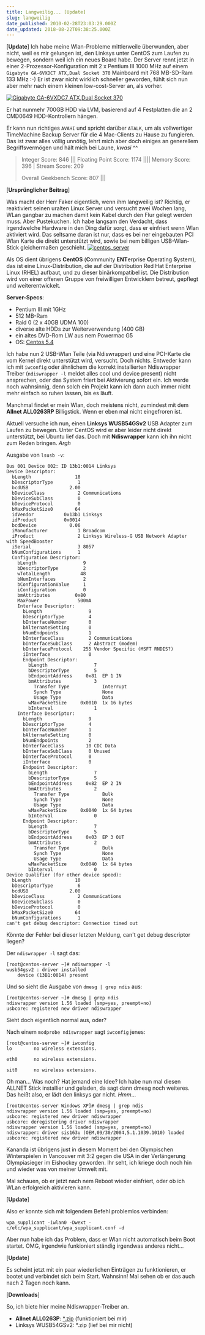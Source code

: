 ```yaml
---
title: Langweilig... [Update]
slug: langweilig
date_published: 2010-02-28T23:03:29.000Z
date_updated: 2018-08-22T09:38:25.000Z
---
```


[**Update**] Ich habe meine Wlan-Probleme mittlerweile überwunden, aber nicht, weil es mir gelungen ist, den Linksys unter CentOS zum Laufen zu bewegen, sondern weil ich ein neues Board habe. Der Server rennt jetzt in einer 2-Prozessor-Konfiguration mit 2 x Pentium III 1000 MHz auf einem `Gigabyte GA-6VXDC7 ATX,Dual Socket 370` Mainboard mit 768 MB-SD-Ram 133 MHz :-) Er ist zwar nicht wirklich schneller geworden, fühlt sich nun aber mehr nach einem kleinen low-cost-Server an, als vorher.

[![Gigabyte GA-6VXDC7 ATX,Dual Socket 370](//picdump.thafaker.de/2010/03/Gigabyte-GA-6VXDC7-ATXDual-Socket-370.png)](http://picdump.thafaker.de/2010/03/Gigabyte-GA-6VXDC7-ATXDual-Socket-370.png)

Er hat nunmehr 700GB HDD via LVM, basierend auf 4 Festplatten die an 2 CMD0649 HDD-Kontrollern hängen.

Er kann nun richtiges `AVAHI` und spricht darüber `ATALK`, um als vollwertiger TimeMachine Backup Server für die 4 Mac-Clients zu Hause zu fungieren. Das ist zwar alles völlig unnötig, lehrt mich aber doch einiges an generellem Begriffsvermögen und hält mich bei Laune, *kwasi* ^^

> Integer Score:                 846 |||
> Floating Point Score:         1174 ||||
> Memory Score:                  396 |
> Stream Score:                  209 
> 
> Overall Geekbench Score:       807 |||

[**Ursprünglicher Beitrag**]

Was macht der Herr Faker eigentlich, wenn ihm langweilig ist? Richtig, er reaktiviert seinen uralten Linux Server und versucht zwei Wochen lang, WLan gangbar zu machen damit kein Kabel durch den Flur gelegt werden muss. Aber Pustekuchen. Ich habe langsam den Verdacht, dass irgendwelche Hardware in den Ding dafür sorgt, dass er einfriert wenn Wlan aktiviert wird. Das seltsame daran ist nur, dass es bei ner eingebauten PCI Wlan Karte die direkt unterstützt wird, sowie bei nem billigen USB-Wlan-Stick gleichermaßen geschieht.
[![centos_server](//picdump.thafaker.de/2010/02/centos_server-580x457.png)](http://picdump.thafaker.de/2010/02/centos_server.png)

Als OS dient übrigens **CentOS** (**C**ommunity **ENT**erprise **O**perating **S**ystem), das  ist eine Linux-Distribution, die auf der Distribution Red Hat Enterprise Linux (RHEL) aufbaut, und zu dieser binärkompatibel ist. Die Distribution  wird von einer offenen Gruppe von freiwilligen Entwicklern betreut,  gepflegt und weiterentwickelt.

**Server-Specs**:

- Pentium III mit 1GHz
- 512 MB-Ram
- Raid 0 (2 x 40GB UDMA 100)
- diverse alte HDDs zur Weiterverwendung (400 GB)
- ein altes DVD-Rom LW aus nem Powermac G5
- OS: [Centos 5.4](http://centos.org/)

Ich habe nun 2 USB-Wlan Teile (via Ndiswrapper) und eine PCI-Karte die vom Kernel direkt unterstützt wird, versucht. Doch nichts. Entweder kann ich mit `iwconfig` oder ähnlichem die korrekt installierten Ndiswrapper Treiber (`ndiswrapper -l` meldet alles cool und device present) nicht ansprechen, oder das System friert bei Aktivierung sofort ein. Ich werde noch wahnsinnig, denn solch ein Projekt kann ich dann auch immer nicht mehr einfach so ruhen lassen, bis es läuft.

Manchmal findet er mein Wlan, doch meistens nicht, zumindest mit dem **Allnet ALL0263RP** Billigstick. Wenn er eben mal nicht eingefroren ist.

Aktuell versuche ich nun, einen **Linksys WUSB54GSv2** USB Adapter zum Laufen zu bewegen. Unter CentOS wird er aber leider nicht direkt unterstützt, bei Ubuntu lief das. Doch mit **Ndiswrapper** kann ich ihn nicht zum Reden bringen. *Argh*

Ausgabe von `lsusb -v`:

    Bus 001 Device 002: ID 13b1:0014 Linksys
    Device Descriptor:
      bLength                18
      bDescriptorType         1
      bcdUSB               2.00
      bDeviceClass            2 Communications
      bDeviceSubClass         0
      bDeviceProtocol         0
      bMaxPacketSize0        64
      idVendor           0x13b1 Linksys
      idProduct          0x0014
      bcdDevice            0.06
      iManufacturer           1 Broadcom
      iProduct                2 Linksys Wireless-G USB Network Adapter with SpeedBooster
      iSerial                 3 8057
      bNumConfigurations      1
      Configuration Descriptor:
        bLength                 9
        bDescriptorType         2
        wTotalLength           48
        bNumInterfaces          2
        bConfigurationValue     1
        iConfiguration          0
        bmAttributes         0x80
        MaxPower              500mA
        Interface Descriptor:
          bLength                 9
          bDescriptorType         4
          bInterfaceNumber        0
          bAlternateSetting       0
          bNumEndpoints           1
          bInterfaceClass         2 Communications
          bInterfaceSubClass      2 Abstract (modem)
          bInterfaceProtocol    255 Vendor Specific (MSFT RNDIS?)
          iInterface              0
          Endpoint Descriptor:
            bLength                 7
            bDescriptorType         5
            bEndpointAddress     0x81  EP 1 IN
            bmAttributes            3
              Transfer Type            Interrupt
              Synch Type               None
              Usage Type               Data
            wMaxPacketSize     0x0010  1x 16 bytes
            bInterval               1
        Interface Descriptor:
          bLength                 9
          bDescriptorType         4
          bInterfaceNumber        1
          bAlternateSetting       0
          bNumEndpoints           2
          bInterfaceClass        10 CDC Data
          bInterfaceSubClass      0 Unused
          bInterfaceProtocol      0
          iInterface              0
          Endpoint Descriptor:
            bLength                 7
            bDescriptorType         5
            bEndpointAddress     0x82  EP 2 IN
            bmAttributes            2
              Transfer Type            Bulk
              Synch Type               None
              Usage Type               Data
            wMaxPacketSize     0x0040  1x 64 bytes
            bInterval               0
          Endpoint Descriptor:
            bLength                 7
            bDescriptorType         5
            bEndpointAddress     0x03  EP 3 OUT
            bmAttributes            2
              Transfer Type            Bulk
              Synch Type               None
              Usage Type               Data
            wMaxPacketSize     0x0040  1x 64 bytes
            bInterval               0
    Device Qualifier (for other device speed):
      bLength                10
      bDescriptorType         6
      bcdUSB               2.00
      bDeviceClass            2 Communications
      bDeviceSubClass         0
      bDeviceProtocol         0
      bMaxPacketSize0        64
      bNumConfigurations      1
    can't get debug descriptor: Connection timed out

Könnte der Fehler bei dieser letzten Meldung, can't get debug descriptor liegen?

Der `ndiswrapper -l` sagt das:

    [root@centos-server ~]# ndiswrapper -l
    wusb54gsv2 : driver installed
    	device (13B1:0014) present

Und so sieht die Ausgabe von `dmesg | grep ndis` aus:

    [root@centos-server ~]# dmesg | grep ndis
    ndiswrapper version 1.56 loaded (smp=yes, preempt=no)
    usbcore: registered new driver ndiswrapper

Sieht doch eigentlich normal aus, oder?

Nach einem `modprobe ndiswrapper` sagt `iwconfig` jenes:

    [root@centos-server ~]# iwconfig
    lo        no wireless extensions.
    
    eth0      no wireless extensions.
    
    sit0      no wireless extensions.

Oh man... Was noch? Hat jemand eine Idee? Ich habe nun mal diesen ALLNET Stick installier und geladen, da sagt dann dmesg noch weiteres. Das heißt also, er lädt den linksys gar nicht. *Hmm*...

    [root@centos-server Windows XP]# dmesg | grep ndis
    ndiswrapper version 1.56 loaded (smp=yes, preempt=no)
    usbcore: registered new driver ndiswrapper
    usbcore: deregistering driver ndiswrapper
    ndiswrapper version 1.56 loaded (smp=yes, preempt=no)
    ndiswrapper: driver sis163u (OEM,09/30/2004,5.1.1039.1010) loaded
    usbcore: registered new driver ndiswrapper

Kananda ist übrigens just in diesem Moment bei den Olympischen Winterspielen in Vancouver mit 3:2 gegen die USA in der Verlängerung Olympiasieger im Eishockey geworden. Ihr seht, ich kriege doch noch hin und wieder was von meiner Umwelt mit.

Mal schauen, ob er jetzt nach nem Reboot wieder einfriert, oder ob ich WLan erfolgreich aktivieren kann.

[**Update**]

Also er konnte sich mit folgendem Befehl problemlos verbinden:

    wpa_supplicant -iwlan0 -Dwext -c/etc/wpa_supplicant/wpa_supplicant.conf -d

Aber nun habe ich das Problem, dass er Wlan nicht automatisch beim Boot startet. OMG, irgendwie funkioniert ständig irgendwas anderes nicht...

[**Update**]

Es scheint jetzt mit ein paar wiederlichen Einträgen zu funktionieren, er bootet und verbindet sich beim Start. Wahnsinn! Mal sehen ob er das auch nach 2 Tagen noch kann.

[**Downloads**]

So, ich biete hier meine Ndiswrapper-Treiber an.

- **Allnet ALL0263P**: [*.zip](http://picdump.thafaker.de/2010/03/allnet_ndis_xp.zip) (funktioniert bei mir)
- Linksys WUSB54GSv2: *.zip (lief bei mir nicht)
